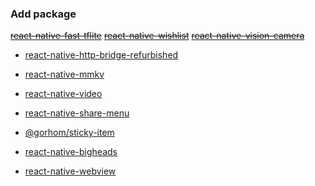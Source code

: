 



### Add package

~~[react-native-fast-tflite](https://github.com/mrousavy/react-native-fast-tflite)~~
~~[react-native-wishlist](https://github.com/margelo/react-native-wishlist)~~
~~[react-native-vision-camera](https://www.npmjs.com/package/react-native-vision-camera)~~



<!-- http 服务 -->
- [react-native-http-bridge-refurbished](https://github.com/Alwinator/react-native-http-bridge-refurbished)
<!-- 数据存储 -->
- [react-native-mmkv](https://github.com/mrousavy/react-native-mmkv)
<!-- 视频 -->
- [react-native-video](https://github.com/react-native-video/react-native-video)
<!-- 分享 -->
- [react-native-share-menu](https://github.com/forzys/react-native-share-menu)
<!-- 滚动黏贴 -->
- [@gorhom/sticky-item](https://github.com/gorhom/react-native-sticky-item)
<!-- 头像 -->
- [react-native-bigheads](https://github.com/felipecespedes/react-native-bigheads)
<!-- webview -->
- [react-native-webview](https://github.com/react-native-webview/react-native-webview)
    <!-- "@forzys/react-native-selectable-text": "github:forzys/react-native-selectable-text", -->


